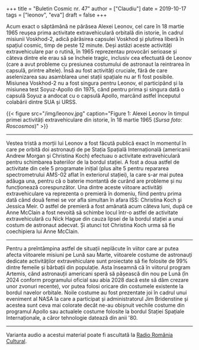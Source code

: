 +++
title = "Buletin Cosmic nr. 47"
author = ["Claudiu"]
date = 2019-10-17
tags = ["leonov", "eva"]
draft = false
+++

Acum exact o săptămână ne părăsea Alexei Leonov, cel care în 18 martie 1965 reușea prima activitate extravehiculară orbitală din istorie, în cadrul misiunii Voskhod-2, adică părăsirea capsulei Voskhod și plutirea liberă în spațiul cosmic, timp de peste 12 minute. Deși astăzi aceste activități extravehiculare par o rutină, în 1965 reprezentau provocări serioase și câteva dintre ele erau să se încheie tragic, inclusiv cea efectuată de Leonov (care a avut probleme cu presiunea costumului de astronaut la reintrarea în capsulă, printre altele). Însă au fost activități cruciale, fără de care aselenizarea sau asamblarea unei stații spațiale nu ar fi fost posibile. Misiunea Voskhod-2 nu a fost singura pentru Leonov, el participând și la misiunea test Soyuz-Apollo din 1975, când pentru prima și singura dată o capsulă Soyuz a andocat cu o capsulă Apollo, marcând astfel începutul colabării dintre SUA și URSS.

{{< figure src="/img/leonov.jpg" caption="Figure 1: Alexei Leonov în timpul primei activități extravehiculare din istorie, în 18 martie 1965 (_Sursa foto: Roscosmos_)" >}}

---

Vestea tristă a morții lui Leonov a fost făcută publică exact în momentul în care pe orbită doi astronauți de pe Stația Spațială Internațională (americanii Andrew Morgan și Christina Koch) efectuau o activitate extravehiculară pentru schimbarea bateriilor de la bordul stației. A fost a doua astfel de activitate din cele 5 programate inițial (plus alte 5 pentru repararea spectrometrului AMS-02 aflat în exteriorul stației), la care s-ar mai putea adăuga una, pentru că o baterie montantă de curând are probleme și nu funcționează corespunzător. Una dintre aceste viitoare activități extravehiculare va reprezenta o premieră în domeniu, fiind pentru prima dată când două femei se vor afla simultan în afara ISS: Christina Koch și Jessica Meir. O astfel de premieră a fost amânată acum câteva luni, după ce Anne McClain a fost nevoită să schimbe locul într-o astfel de activitate extravehiculară cu Nick Hague din cauza lipsei de la bordul stației a unui costum de astronaut adecvat. Și atunci tot Christina Koch urma să fie coechipiera lui Anne McClain.

---

Pentru a preîntâmpina astfel de situații neplăcute în viitor care ar putea afecta viitoarele misiuni pe Lună sau Marte, viitoarele costume de astronauți dedicate activităților extravehiculare sunt proiectate să fie folosite de 99% dintre femeile și bărbații din populație. Asta înseamnă că în viitorul program Artemis, când astronauții americani speră să pășească din nou pe Lună (în 2024 conform programului oficial sau abia 2028 dacă este să dăm crezare unor zvonuri recente), vor putea folosi oricare din costumele existente la bordul navelor orbitale. Noile costume au fost prezentate joi în cadrul unui eveniment al NASA la care a participat și administratorul Jim Bridenstine și acestea sunt ceva mai colorate decât ne-au obișnuit vechile costume din programul Apollo sau actualele costume folosite la bordul Stației Spațiale Internaționale, a căror tehnologie datează din anii '80.

---

Varianta audio a acestui material poate fi ascultată la [Radio România Cultural](https://radioromaniacultural.ro/buletin-cosmic-37/).
